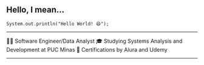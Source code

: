 ## Hello, I mean... 

``
System.out.println("Hello World! 😆");
``

---

👨‍💻 Software Engineer/Data Analyst
🎓 Studying Systems Analysis and Development at PUC Minas
📖 Certifications by Alura and Udemy

---

